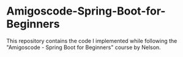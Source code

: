 # Amigoscode-Spring-Boot-for-Beginners
This repository contains the code I implemented while following the "Amigoscode - Spring Boot for Beginners" course by Nelson.
